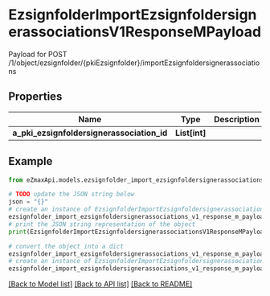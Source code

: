 # EzsignfolderImportEzsignfoldersignerassociationsV1ResponseMPayload

Payload for POST /1/object/ezsignfolder/{pkiEzsignfolder}/importEzsignfoldersignerassociations

## Properties

Name | Type | Description | Notes
------------ | ------------- | ------------- | -------------
**a_pki_ezsignfoldersignerassociation_id** | **List[int]** |  | 

## Example

```python
from eZmaxApi.models.ezsignfolder_import_ezsignfoldersignerassociations_v1_response_m_payload import EzsignfolderImportEzsignfoldersignerassociationsV1ResponseMPayload

# TODO update the JSON string below
json = "{}"
# create an instance of EzsignfolderImportEzsignfoldersignerassociationsV1ResponseMPayload from a JSON string
ezsignfolder_import_ezsignfoldersignerassociations_v1_response_m_payload_instance = EzsignfolderImportEzsignfoldersignerassociationsV1ResponseMPayload.from_json(json)
# print the JSON string representation of the object
print(EzsignfolderImportEzsignfoldersignerassociationsV1ResponseMPayload.to_json())

# convert the object into a dict
ezsignfolder_import_ezsignfoldersignerassociations_v1_response_m_payload_dict = ezsignfolder_import_ezsignfoldersignerassociations_v1_response_m_payload_instance.to_dict()
# create an instance of EzsignfolderImportEzsignfoldersignerassociationsV1ResponseMPayload from a dict
ezsignfolder_import_ezsignfoldersignerassociations_v1_response_m_payload_from_dict = EzsignfolderImportEzsignfoldersignerassociationsV1ResponseMPayload.from_dict(ezsignfolder_import_ezsignfoldersignerassociations_v1_response_m_payload_dict)
```
[[Back to Model list]](../README.md#documentation-for-models) [[Back to API list]](../README.md#documentation-for-api-endpoints) [[Back to README]](../README.md)


